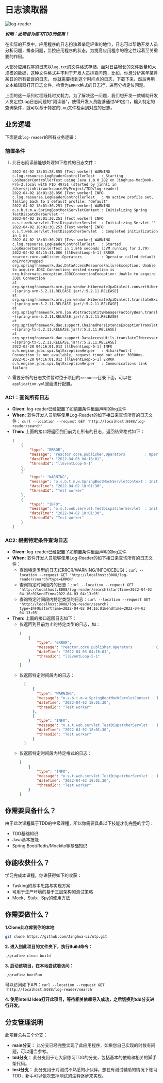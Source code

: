 # 日志读取器

![log-reader](./src/main/resources/log-reader.jpeg)

***说明：此项目为练习TDD而使用！***

在实际的开发中，应用程序的日志扮演着举足轻重的地位，日志可以帮助开发人员分析问题，排查问题，监控应用程序的状态，为提高应用程序的稳定性起着至关重要的作用。

大部分应用程序的日志以`log.txt`的文件格式存储，面对日益增长的文件数量和大规模的数据，这种文件格式并不利于开发人员排查问题，比如，你想分析某年某月某日的所有错误的日志，
你就需要找到这个时间点的日志，下载下来，然后再用文本编辑器打开日志文件，检索为`ERRPR`格式的日志行，进而分析定位问题。

上面的这一系列过程既耗时又耗力，为了解决这一问题，我们想开发一款辅助开发人员定位Log日志问题的"阅读器"，使得开发人员能够通过API接口，输入特定的查询条件，就可以基于特定的Log文件检索到对应的日志。

## 业务逻辑

下面是此`log-reader`的所有业务逻辑：
### 前置条件

1. 此日志阅读器能够处理如下格式的日志文件：
    ```log
    2022-04-02 18:01:28.855 [Test worker] WARNING c.log.resourse.LogReaderControllerTest   : Starting LogReaderControllerTest using Java 1.8.0_282 on Jinghuas-MacBook-Pro-2.local with PID 49751 (started by jinhli in /Users/jinhli/workspace/MyProject/TDD/log-reader)
    2022-04-02 18:01:28.856 [Test worker] INFO c.log.resourse.LogReaderControllerTest   : No active profile set, falling back to 1 default profile: "default"
    2022-04-02 18:01:30.251 [Test worker] WARNING o.s.b.t.m.w.SpringBootMockServletContext : Initializing Spring TestDispatcherServlet ''
    2022-04-02 18:01:30.251 [Test worker] INFO o.s.t.web.servlet.TestDispatcherServlet  : Initializing Servlet ''
    2022-04-02 18:01:30.253 [Test worker] INFO o.s.t.web.servlet.TestDispatcherServlet  : Completed initialization in 1 ms
    2022-04-02 18:01:30.281 [Test worker] WARNING c.log.resourse.LogReaderControllerTest   : Started LogReaderControllerTest in 1.846 seconds (JVM running for 2.79)
    2022-04-02 04:15:31.006 [llEventLoop-5-1] ERROR reactor.core.publisher.Operators         : Operator called default onErrorDropped
    org.springframework.dao.DataAccessResourceFailureException: Unable to acquire JDBC Connection; nested exception is org.hibernate.exception.JDBCConnectionException: Unable to acquire JDBC Connection
    at org.springframework.orm.jpa.vendor.HibernateJpaDialect.convertHibernateAccessException(HibernateJpaDialect.java:277) ~[spring-orm-5.2.11.RELEASE.jar!/:5.2.11.RELEASE]
    at org.springframework.orm.jpa.vendor.HibernateJpaDialect.translateExceptionIfPossible(HibernateJpaDialect.java:255) ~[spring-orm-5.2.11.RELEASE.jar!/:5.2.11.RELEASE]
    at org.springframework.orm.jpa.AbstractEntityManagerFactoryBean.translateExceptionIfPossible(AbstractEntityManagerFactoryBean.java:528) ~[spring-orm-5.2.11.RELEASE.jar!/:5.2.11.RELEASE]
    at org.springframework.dao.support.ChainedPersistenceExceptionTranslator.translateExceptionIfPossible(ChainedPersistenceExceptionTranslator.java:61) ~[spring-tx-5.2.11.RELEASE.jar!/:5.2.11.RELEASE]
    at org.springframework.dao.support.DataAccessUtils.translateIfNecessary(DataAccessUtils.java:242) ~[spring-tx-5.2.11.RELEASE.jar!/:5.2.11.RELEASE]
    2022-03-28 04:16:01.013 [llEventLoop-5-1] INFO o.h.engine.jdbc.spi.SqlExceptionHelper   : HikariPool-1 - Connection is not available, request timed out after 30000ms.
    2022-03-28 04:16:01.013 [llEventLoop-5-1] ERROR o.h.engine.jdbc.spi.SqlExceptionHelper   : Communications link failure
    ```
3. 需要分析的日志文件暂时位于项目的`resource`目录下面，可以在`application.yml`里面进行配置。

### AC1：查询所有日志

* **Given:** log-reader已经配置了如前置条件里面声明的log文件
* **When:** 软件开发人员能够使用Log-Reader的如下接口来查询所有的日志文件：
    ```curl --location --request GET 'http://localhost:8088/log-reader/search'```
* **Then:** 上面的接口将返回到目前为止所有的日志，返回结果格式如下：
    ```json
    [
        {
            "type": "ERROR",
            "message": "reactor.core.publisher.Operators         : Operator called default onErrorDropped",
            "dateTime": "2022-04-03 04:16:01",
            "threadId": "llEventLoop-5-1"
        },
        {
            "type": "WARNING",
            "message": "o.s.b.t.m.w.SpringBootMockServletContext : Initializing Spring TestDispatcherServlet ''",
            "dateTime": "2022-04-02 18:01:30",
            "threadId": "Test worker"
        },
        {
            "type": "INFO",
            "message": "o.s.t.web.servlet.TestDispatcherServlet  : Initializing Servlet ''",
            "dateTime": "2022-04-02 18:01:30",
            "threadId": "Test worker"
        }
    ]
    ```

### AC2: 根据特定条件查询日志
* **Given:** log-reader已经配置了如前置条件里面声明的log文件
* **When:** 软件开发人员能够使用Log-Reader的如下接口来查询所有的日志文件：
  * 查询特定类型的日志(ERROR/WARNING/INFO/DEBUG)：`curl --location --request GET 'http://localhost:8088/log-reader/search?type=ERROR'`
  * 查询特定时间段内的日志：`curl --location --request GET 'http://localhost:8088/log-reader/search?startTime=2022-04-02 04:16:01&endTime=2022-04-03 04:13:05'`
  * 查询特定时间段内特定类型的日志：`curl --location --request GET 'http://localhost:8088/log-reader/search?type=INFO&startTime=2022-04-02 04:16:01&endTime=2022-04-03 04:13:05'`
* **Then:** 上面的接口返回日志如下：
  * 仅返回到目前为止的特定类型的日志，如：
      ```json
      [
          {
              "type": "ERROR",
              "message": "reactor.core.publisher.Operators         : Operator called default onErrorDropped",
              "dateTime": "2022-04-03 04:16:01",
              "threadId": "llEventLoop-5-1"
          }
      ]
      ```
  * 仅返回特定时间段内的日志：
    ```json
      [
          {
            "type": "WARNING",
            "message": "o.s.b.t.m.w.SpringBootMockServletContext : Initializing Spring TestDispatcherServlet ''",
            "dateTime": "2022-04-02 18:01:30",
            "threadId": "Test worker"
          },
          {
            "type": "INFO",
            "message": "o.s.t.web.servlet.TestDispatcherServlet  : Initializing Servlet ''",
            "dateTime": "2022-04-02 18:01:30",
            "threadId": "Test worker"
          }
      ]
    ```
  * 仅返回特定时间段内特定格式的日志：
    ```json
    [
        {
            "type": "INFO",
            "message": "o.s.t.web.servlet.TestDispatcherServlet  : Initializing Servlet ''",
            "dateTime": "2022-04-02 18:01:30",
            "threadId": "Test worker"
        }
    ]
    ```
## 你需要具备什么？
由于此次课程属于TDD的中级课程，所以你需要具备以下技能才能完整的学习：

* TDD基础知识
* Java基本技能
* Spring Boot/Redis/Mockito等基础知识

## 你能收获什么？
学习完成本课程，你讲获得如下的收获：

* Tasking的基本思路与实现方案
* 可用于生产环境的基于三层架构的测试策略
* Mock、Stub、Spy的使用方法

## 你需要做什么？  
**1.Clone此仓库到你的本地**
```bash
git clone https://github.com/Jinghua-Li/otp.git
```
**2. 进入到此项目的文件夹下，执行Build命令：**
```bash
./gradlew clean build
```

**3. 启动该项目，在本地尝试着访问：**

```bash
./gradlew bootRun
```

可以访问如下API：`curl --location --request GET 'http://localhost:8088/log-reader/search'`

**4. 使用IntellJ Idea打开此项目，等待相关依赖导入成功，之后切换到tdd分支进行开发。**


## 分支管理说明
此项目总共三个分支：

* **main分支：** 此分支已经完整实现了此应用程序，如果您自己实现的时候有问题，可以适当参考。
* **tdd分支：** 此分支用于让大家练习TDD的分支，包括基本的依赖和相关的脚手架代码。
* **test分支：** 此分支用于对测试不熟悉的小伙伴，想在有测试辅助的情况下练习TDD，新手可以依次去掉测试的注释逐步来实现。